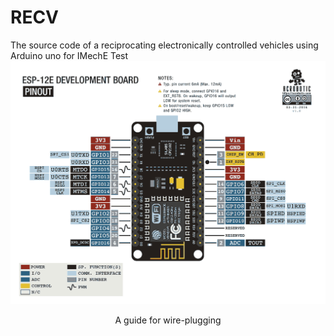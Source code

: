 # RECV
The source code of  a reciprocating electronically controlled vehicles using Arduino uno for IMechE Test
![esp](images/esp8266_devkit.png) 
<center>
    A guide for wire-plugging
</center>
